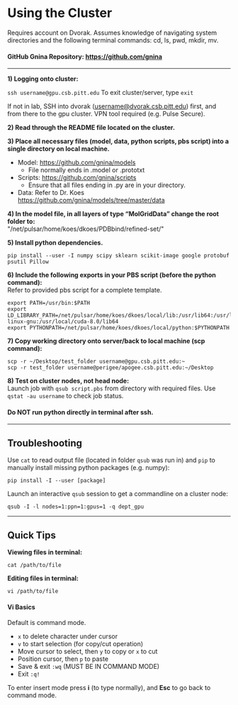 # Using the Cluster

Requires account on Dvorak. Assumes knowledge of navigating system directories and the following terminal commands: cd, ls, pwd, mkdir, mv.

#### GitHub Gnina Repository: https://github.com/gnina
_____
**1) Logging onto cluster:**

`ssh username@gpu.csb.pitt.edu`
To exit cluster/server, type `exit`

If not in lab, SSH into dvorak (username@dvorak.csb.pitt.edu) first, and from there to the gpu cluster. VPN tool required (e.g. Pulse Secure).

**2) Read through the README file located on the cluster.**

**3) Place all necessary files (model, data, python scripts, pbs script) into a single directory on local machine.**

* Model: https://github.com/gnina/models
  * File normally ends in .model or .prototxt
* Scripts: https://github.com/gnina/scripts
  * Ensure that all files ending in .py are in your directory.
* Data: Refer to Dr. Koes
https://github.com/gnina/models/tree/master/data

**4) In the model file, in all layers of type “MolGridData” change the root folder to:**  
"/net/pulsar/home/koes/dkoes/PDBbind/refined-set/"

**5) Install python dependencies.**
```
pip install --user -I numpy scipy sklearn scikit-image google protobuf psutil Pillow
```

**6) Include the following exports in your PBS script (before the python command):**  
Refer to provided pbs script for a complete template.


```
export PATH=/usr/bin:$PATH
export LD_LIBRARY_PATH=/net/pulsar/home/koes/dkoes/local/lib:/usr/lib64:/usr/lib/x86_64-linux-gnu:/usr/local/cuda-8.0/lib64
export PYTHONPATH=/net/pulsar/home/koes/dkoes/local/python:$PYTHONPATH
```

**7) Copy working directory onto server/back to local machine (scp command):**
```
scp -r ~/Desktop/test_folder username@gpu.csb.pitt.edu:~
scp -r test_folder username@perigee/apogee.csb.pitt.edu:~/Desktop
```

**8) Test on cluster nodes, not head node:**  
Launch job with `qsub script.pbs` from directory with required files. Use `qstat -au username` to check job status.

#### Do NOT run python directly in terminal after ssh.

_____

## Troubleshooting

Use `cat` to read output file (located in folder `qsub` was run in) and `pip` to manually install missing python packages (e.g. numpy):
```
pip install -I --user [package]
```

Launch an interactive `qsub` session to get a commandline on a cluster node:
```
qsub -I -l nodes=1:ppn=1:gpus=1 -q dept_gpu
```

_____

## Quick Tips
**Viewing files in terminal:**
```
cat /path/to/file
```
**Editing files in terminal:**
```
vi /path/to/file
```

#### Vi Basics
Default is command mode.
* `x` to delete character under cursor
* `v` to start selection (for copy/cut operation)
* Move cursor to select, then `y` to copy or `x` to cut
* Position cursor, then `p` to paste
* Save & exit `:wq` (MUST BE IN COMMAND MODE)
* Exit `:q!`

To enter insert mode press **i** (to type normally), and **Esc** to go back to command mode.

